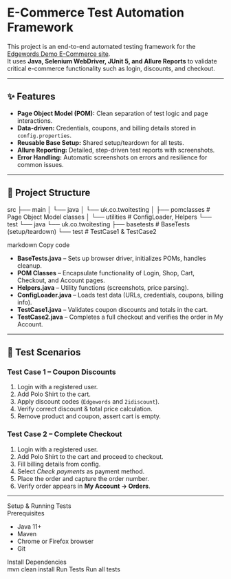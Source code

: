 # E-Commerce Test Automation Framework  

This project is an end-to-end automated testing framework for the [Edgewords Demo E-Commerce site](https://www.edgewordstraining.co.uk/demo-site).  
It uses **Java, Selenium WebDriver, JUnit 5, and Allure Reports** to validate critical e-commerce functionality such as login, discounts, and checkout.  

---

## ✨ Features  
- **Page Object Model (POM):** Clean separation of test logic and page interactions.  
- **Data-driven:** Credentials, coupons, and billing details stored in `config.properties`.  
- **Reusable Base Setup:** Shared setup/teardown for all tests.  
- **Allure Reporting:** Detailed, step-driven test reports with screenshots.  
- **Error Handling:** Automatic screenshots on errors and resilience for common issues.  

---

## 📂 Project Structure  

src
├── main
│ └── java
│ └── uk.co.twoitesting
│ ├── pomclasses # Page Object Model classes
│ └── utilities # ConfigLoader, Helpers
└── test
└── java
└── uk.co.twoitesting
├── basetests # BaseTests (setup/teardown)
└── test # TestCase1 & TestCase2

markdown
Copy code

- **BaseTests.java** – Sets up browser driver, initializes POMs, handles cleanup.  
- **POM Classes** – Encapsulate functionality of Login, Shop, Cart, Checkout, and Account pages.  
- **Helpers.java** – Utility functions (screenshots, price parsing).  
- **ConfigLoader.java** – Loads test data (URLs, credentials, coupons, billing info).  
- **TestCase1.java** – Validates coupon discounts and totals in the cart.  
- **TestCase2.java** – Completes a full checkout and verifies the order in My Account.  

---

## 🧪 Test Scenarios  

### Test Case 1 – Coupon Discounts  
1. Login with a registered user.  
2. Add Polo Shirt to the cart.  
3. Apply discount codes (`Edgewords` and `2idiscount`).  
4. Verify correct discount & total price calculation.  
5. Remove product and coupon, assert cart is empty.  

### Test Case 2 – Complete Checkout  
1. Login with a registered user.  
2. Add Polo Shirt to the cart and proceed to checkout.  
3. Fill billing details from config.  
4. Select *Check payments* as payment method.  
5. Place the order and capture the order number.  
6. Verify order appears in **My Account → Orders**.  

---

Setup & Running Tests  
Prerequisites  
- Java 11+  
- Maven  
- Chrome or Firefox browser  
- Git  

Install Dependencies  
mvn clean install
Run Tests
Run all tests




